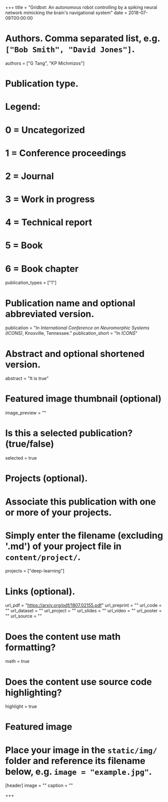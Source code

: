 +++
title = "Gridbot: An autonomous robot controlling by a spiking neural network mimicking the brain's navigational system"
date = 2018-07-09T00:00:00

# Authors. Comma separated list, e.g. `["Bob Smith", "David Jones"]`.
authors = ["G Tang", "KP Michmizos"]

# Publication type.
# Legend:
# 0 = Uncategorized
# 1 = Conference proceedings
# 2 = Journal
# 3 = Work in progress
# 4 = Technical report
# 5 = Book
# 6 = Book chapter
publication_types = ["1"]

# Publication name and optional abbreviated version.
publication = "In *International Conference on Neuromorphic Systems (ICONS)*, Knoxville, Tennessee."
publication_short = "In *ICONS*"

# Abstract and optional shortened version.
abstract = "It is true"

# Featured image thumbnail (optional)
image_preview = ""

# Is this a selected publication? (true/false)
selected = true

# Projects (optional).
#   Associate this publication with one or more of your projects.
#   Simply enter the filename (excluding '.md') of your project file in `content/project/`.
projects = ["deep-learning"]

# Links (optional).
url_pdf = "https://arxiv.org/pdf/1807.02155.pdf"
url_preprint = ""
url_code = ""
url_dataset = ""
url_project = ""
url_slides = ""
url_video = ""
url_poster = ""
url_source = ""

# Does the content use math formatting?
math = true

# Does the content use source code highlighting?
highlight = true

# Featured image
# Place your image in the `static/img/` folder and reference its filename below, e.g. `image = "example.jpg"`.
[header]
image = ""
caption = ""

+++

